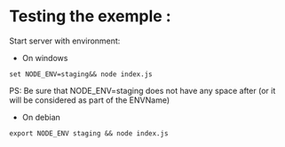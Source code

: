 # Testing the exemple : 

Start server with environment: 

- On windows
```
set NODE_ENV=staging&& node index.js
```
PS: Be sure that NODE_ENV=staging does not have any space after (or it will be considered as part of the ENVName)
- On debian
```
export NODE_ENV staging && node index.js
```